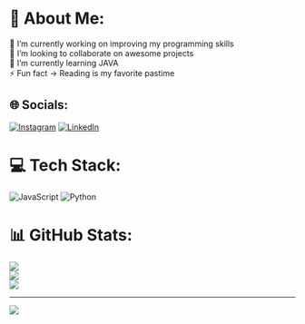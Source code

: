 # 💫 About Me:
🔭 I’m currently working on improving my programming skills<br>💬 I’m looking to collaborate on awesome projects<br>🌱 I’m currently learning JAVA<br> ⚡ Fun fact  -> Reading is my favorite pastime 


## 🌐 Socials:
[![Instagram](https://img.shields.io/badge/Instagram-%23E4405F.svg?logo=Instagram&logoColor=white)](https://instagram.com/raissaa_santos77) 
[![LinkedIn](https://img.shields.io/badge/LinkedIn-%230077B5.svg?logo=linkedin&logoColor=white)](https://linkedin.com/in/raissa-santos7)


# 💻 Tech Stack:
![JavaScript](https://img.shields.io/badge/javascript-%23323330.svg?style=for-the-badge&logo=javascript&logoColor=%23F7DF1E) 
![Python](https://img.shields.io/badge/python-3670A0?style=for-the-badge&logo=python&logoColor=ffdd54)


# 📊 GitHub Stats:
![](https://github-readme-stats.vercel.app/api?username=raissaasantos&theme=tokyonight&hide_border=true&include_all_commits=true&count_private=false)<br/>
![](https://github-readme-streak-stats.herokuapp.com/?user=raissaasantos&theme=tokyonight&hide_border=true)<br/>
![](https://github-readme-stats.vercel.app/api/top-langs/?username=raissaasantos&theme=tokyonight&hide_border=true&include_all_commits=true&count_private=false&layout=compact)

---
[![](https://visitcount.itsvg.in/api?id=raissaasantos&icon=8&color=0)](https://visitcount.itsvg.in)

<!-- Proudly created with GPRM ( https://gprm.itsvg.in ) -->
